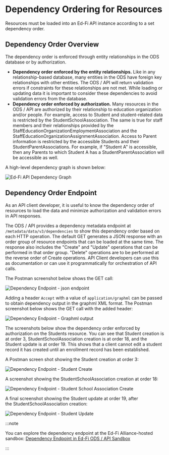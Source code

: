 # Dependency Ordering for Resources

Resources must be loaded into an Ed-Fi API instance according to a set
dependency order.

## Dependency Order Overview

The dependency order is enforced through entity relationships in the ODS
database or by authorization.

* **Dependency order enforced by the entity relationships.** Like in any
    relationship-based database, many entities in the ODS have foreign key
    relationships with other entities. The ODS / API will return validation
    errors if constraints for these relationships are not met. While loading or
    updating data it is important to consider these dependencies to avoid
    validation errors from the database.
* **Dependency order enforced by authorization.** Many resources in the ODS /
    API are authorized by their relationship to education organization and/or
    people. For example, access to Student and student-related data is
    restricted by the StudentSchoolAssociation. The same is true for staff
    members and their relationships provided by the
    StaffEducationOrganizationEmploymentAssociation and the
    StaffEducationOrganizationAssignmentAssociation. Access to Parent
    information is restricted by the accessible Students and their
    StudentParentAssociations. For example, if "Student A" is accessible, then
    any Parents to which Student A has a StudentParentAssociation will be
    accessible as well.

A high-level dependency graph is shown below:

![Ed-Fi API Dependency Graph](https://edfidocs.blob.core.windows.net/$web/img/getting-started/solution-guides/student-equity-solution-guide/Ed-Fi%20API%20Dependency%20Graph.png)

## Dependency Order Endpoint

As an API client developer, it is useful to know the dependency order of
resources to load the data and minimize authorization and validation errors in
API responses.

The ODS / API provides a dependency metadata endpoint at
`/metadata/data/v3/dependencies` to show this dependency order based on each
HTTP operation. The default GET generates a JSON response with an order group of
resource endpoints that can be loaded at the same time. The response also
includes the "Create" and "Update" operations that can be performed in that
order group. "Delete" operations are to be performed at the reverse order of
Create operations. API Client developers can use this as documentation or can
use it programmatically for orchestration of API calls.

The Postman screenshot below shows the GET call:

![Dependency Endpoint - json endpoint](https://edfidocs.blob.core.windows.net/$web/img/getting-started/solution-guides/student-equity-solution-guide/Dependency%20Endpoint%20-json%20endpoint.jpg)

Adding a header `Accept` with a value of `application/graphml` can be passed to
obtain dependency output in the graphml XML format. The Postman screenshot
below shows the GET call with the added header:

![Dependency Endpoint - Graphml output](https://edfidocs.blob.core.windows.net/$web/img/getting-started/solution-guides/student-equity-solution-guide/Dependency%20Endpoint%20-%20Graphml%20output.png)

The screenshots below show the dependency order enforced by authorization on the
Students resource. You can see that Student creation is at
order 3, StudentSchoolAssociation creation is at order 18, and the Student
update is at order 19. This shows that a client cannot edit a student record it
has created until an enrollment record has been established.

A Postman screen shot showing the Student creation at order 3:

![Dependency Endpoint - Student Create](https://edfidocs.blob.core.windows.net/$web/img/getting-started/solution-guides/student-equity-solution-guide/Dependency%20Endpoint%20-%20Student%20Create.png)

A screenshot showing the StudentSchoolAssociation creation at order 18:

![Dependency Endpoint - Student School Association Create](https://edfidocs.blob.core.windows.net/$web/img/getting-started/solution-guides/student-equity-solution-guide/Dependency%20Endpoint%20-%20Student%20School%20Association%20Create.png)

A final screenshot showing the Student update at order 19, after
the StudentSchoolAssociation creation:

![Dependency Endpoint - Student Update](https://edfidocs.blob.core.windows.net/$web/img/getting-started/solution-guides/student-equity-solution-guide/Dependency%20Endpoint%20-%20Student%20Update.png)

:::note

You can explore the dependency endpoint at the Ed-Fi Alliance-hosted sandbox:
[Dependency Endpoint in Ed-Fi ODS / API
Sandbox](https://api.ed-fi.org/v6.2/api/metadata/data/v3/dependencies)

:::
